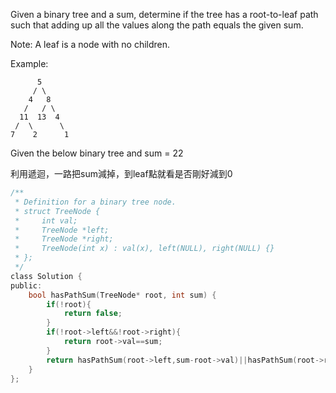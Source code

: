 Given a binary tree and a sum, determine if the tree has a root-to-leaf path such that adding up all the values along the path equals the given sum.

Note: A leaf is a node with no children.

Example:
```
      5
     / \
    4   8
   /   / \
  11  13  4
 /  \      \
7    2      1
```
Given the below binary tree and sum = 22

利用遞迴，一路把sum減掉，到leaf點就看是否剛好減到0

```c
/**
 * Definition for a binary tree node.
 * struct TreeNode {
 *     int val;
 *     TreeNode *left;
 *     TreeNode *right;
 *     TreeNode(int x) : val(x), left(NULL), right(NULL) {}
 * };
 */
class Solution {
public:
    bool hasPathSum(TreeNode* root, int sum) {
        if(!root){
            return false;
        }
        if(!root->left&&!root->right){
            return root->val==sum;
        }
        return hasPathSum(root->left,sum-root->val)||hasPathSum(root->right,sum-root->val);
    }
};
```
